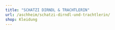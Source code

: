 ```yaml
---
title: "SCHATZI DIRNDL & TRACHTLERIN"
url: /aschheim/schatzi-dirndl-und-trachtlerin/
shop: Kleidung
---
```

